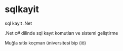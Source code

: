 # sqlkayit
sql kayıt .Net

.Net c# dilinde sql kayıt komutları ve sistemi geliştirme 

Muğla sıtkı koçman üniversitesi bip (iö)
